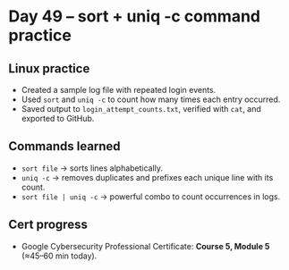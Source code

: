 # Day 49 – sort + uniq -c command practice

## Linux practice
- Created a sample log file with repeated login events.
- Used `sort` and `uniq -c` to count how many times each entry occurred.
- Saved output to `login_attempt_counts.txt`, verified with `cat`, and exported to GitHub.

## Commands learned
- `sort file` → sorts lines alphabetically.
- `uniq -c` → removes duplicates and prefixes each unique line with its count.
- `sort file | uniq -c` → powerful combo to count occurrences in logs.

## Cert progress
- Google Cybersecurity Professional Certificate: **Course 5, Module 5** (≈45–60 min today).
